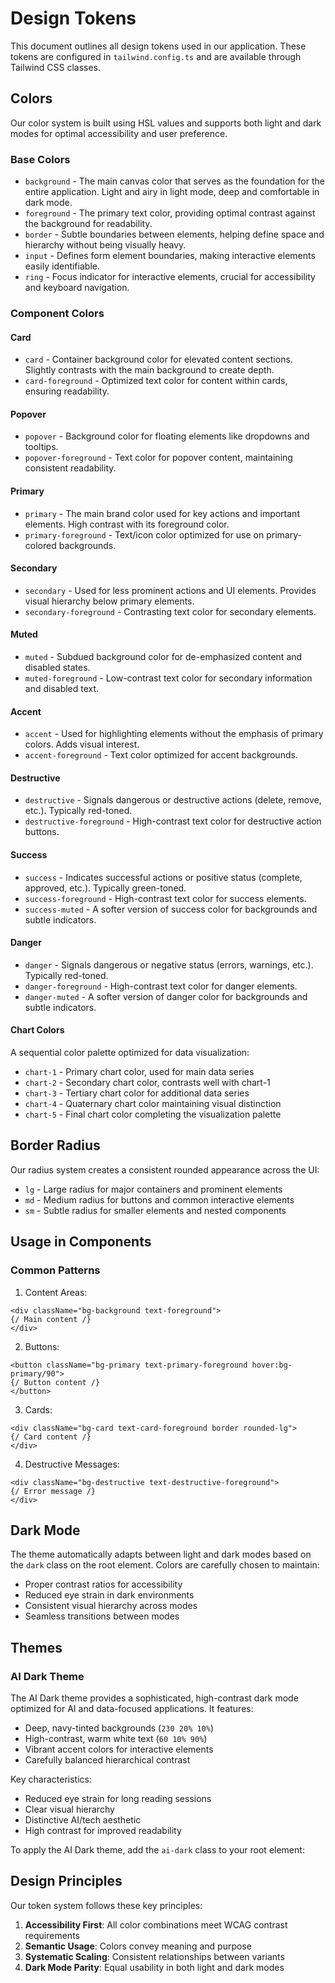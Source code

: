 # Design Tokens

This document outlines all design tokens used in our application. These tokens are configured in `tailwind.config.ts` and are available through Tailwind CSS classes.

## Colors

Our color system is built using HSL values and supports both light and dark modes for optimal accessibility and user preference.

### Base Colors
- `background` - The main canvas color that serves as the foundation for the entire application. Light and airy in light mode, deep and comfortable in dark mode.
- `foreground` - The primary text color, providing optimal contrast against the background for readability.
- `border` - Subtle boundaries between elements, helping define space and hierarchy without being visually heavy.
- `input` - Defines form element boundaries, making interactive elements easily identifiable.
- `ring` - Focus indicator for interactive elements, crucial for accessibility and keyboard navigation.

### Component Colors

#### Card
- `card` - Container background color for elevated content sections. Slightly contrasts with the main background to create depth.
- `card-foreground` - Optimized text color for content within cards, ensuring readability.

#### Popover
- `popover` - Background color for floating elements like dropdowns and tooltips.
- `popover-foreground` - Text color for popover content, maintaining consistent readability.

#### Primary
- `primary` - The main brand color used for key actions and important elements. High contrast with its foreground color.
- `primary-foreground` - Text/icon color optimized for use on primary-colored backgrounds.

#### Secondary
- `secondary` - Used for less prominent actions and UI elements. Provides visual hierarchy below primary elements.
- `secondary-foreground` - Contrasting text color for secondary elements.

#### Muted
- `muted` - Subdued background color for de-emphasized content and disabled states.
- `muted-foreground` - Low-contrast text color for secondary information and disabled text.

#### Accent
- `accent` - Used for highlighting elements without the emphasis of primary colors. Adds visual interest.
- `accent-foreground` - Text color optimized for accent backgrounds.

#### Destructive
- `destructive` - Signals dangerous or destructive actions (delete, remove, etc.). Typically red-toned.
- `destructive-foreground` - High-contrast text color for destructive action buttons.

#### Success
- `success` - Indicates successful actions or positive status (complete, approved, etc.). Typically green-toned.
- `success-foreground` - High-contrast text color for success elements.
- `success-muted` - A softer version of success color for backgrounds and subtle indicators.

#### Danger
- `danger` - Signals dangerous or negative status (errors, warnings, etc.). Typically red-toned.
- `danger-foreground` - High-contrast text color for danger elements.
- `danger-muted` - A softer version of danger color for backgrounds and subtle indicators.

#### Chart Colors
A sequential color palette optimized for data visualization:
- `chart-1` - Primary chart color, used for main data series
- `chart-2` - Secondary chart color, contrasts well with chart-1
- `chart-3` - Tertiary chart color for additional data series
- `chart-4` - Quaternary chart color maintaining visual distinction
- `chart-5` - Final chart color completing the visualization palette

## Border Radius

Our radius system creates a consistent rounded appearance across the UI:
- `lg` - Large radius for major containers and prominent elements
- `md` - Medium radius for buttons and common interactive elements
- `sm` - Subtle radius for smaller elements and nested components

## Usage in Components

### Common Patterns

1. Content Areas:
```tsx
<div className="bg-background text-foreground">
{/ Main content /}
</div>
```

2. Buttons:
```tsx
<button className="bg-primary text-primary-foreground hover:bg-primary/90">
{/ Button content /}
</button>
```

3. Cards:
```tsx
<div className="bg-card text-card-foreground border rounded-lg">
{/ Card content /}
</div>
```

4. Destructive Messages:
```tsx
<div className="bg-destructive text-destructive-foreground">
{/ Error message /}
</div>
```

## Dark Mode

The theme automatically adapts between light and dark modes based on the `dark` class on the root element. Colors are carefully chosen to maintain:
- Proper contrast ratios for accessibility
- Reduced eye strain in dark environments
- Consistent visual hierarchy across modes
- Seamless transitions between modes

## Themes

### AI Dark Theme

The AI Dark theme provides a sophisticated, high-contrast dark mode optimized for AI and data-focused applications. It features:

- Deep, navy-tinted backgrounds (`230 20% 10%`)
- High-contrast, warm white text (`60 10% 90%`)
- Vibrant accent colors for interactive elements
- Carefully balanced hierarchical contrast

Key characteristics:
- Reduced eye strain for long reading sessions
- Clear visual hierarchy
- Distinctive AI/tech aesthetic
- High contrast for improved readability

To apply the AI Dark theme, add the `ai-dark` class to your root element:

## Design Principles

Our token system follows these key principles:
1. **Accessibility First**: All color combinations meet WCAG contrast requirements
2. **Semantic Usage**: Colors convey meaning and purpose
3. **Systematic Scaling**: Consistent relationships between variants
4. **Dark Mode Parity**: Equal usability in both light and dark modes